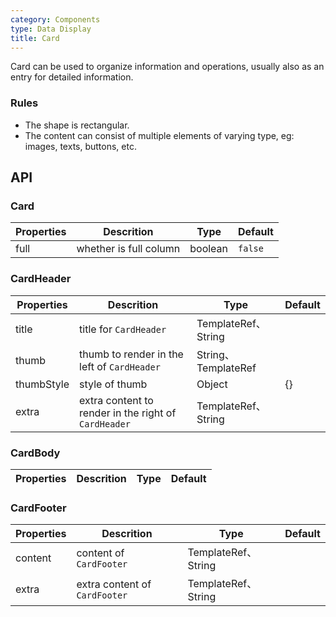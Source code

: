 ```yaml
---
category: Components
type: Data Display
title: Card
---
```


Card can be used to organize information and operations, usually also as an entry for detailed information.

### Rules
- The shape is rectangular.
- The content can consist of multiple elements of varying type, eg: images, texts, buttons, etc.

## API

### Card

Properties | Descrition | Type | Default
-----------|------------|------|--------
|   full  |  whether is full column | boolean | `false` |

### CardHeader

Properties | Descrition | Type | Default
-----------|------------|------|--------
|title| title for `CardHeader` | TemplateRef、String | <span> </span> |
|thumb| thumb to render in the left of  `CardHeader`  | String、TemplateRef | <span> </span> |
|thumbStyle| style of thumb | Object | {} |
|extra| extra content to render in the right of `CardHeader` | TemplateRef、String | <span> </span> |

### CardBody

Properties | Descrition | Type | Default
-----------|------------|------|--------

### CardFooter

Properties | Descrition | Type | Default
-----------|------------|------|--------
|content| content of `CardFooter` | TemplateRef、String |<span> </span>|
|extra| extra content of `CardFooter` | TemplateRef、String | <span> </span> |
